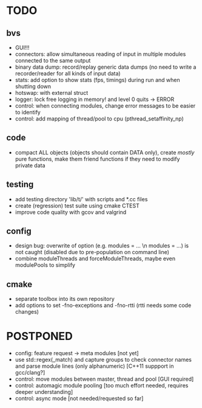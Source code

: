 TODO
====

bvs
---

* GUI!!!
* connectors: allow simultaneous reading of input in multiple modules connected to the same output
* binary data dump: record/replay generic data dumps (no need to write a recorder/reader for all kinds of input data)
* stats: add option to show stats (fps, timings) during run and when shutting down
* hotswap: with external struct
* logger: lock free logging in memory! and level 0 quits -> ERROR
* control: when connecting modules, change error messages to be easier to identify
* control: add mapping of thread/pool to cpu (pthread_setaffinity_np)

code
----

* compact ALL objects (objects should contain DATA only), create *mostly* pure functions, make them friend functions if they need to modify private data

testing
-------

* add testing directory 'lib/t/' with scripts and *.cc files
* create (regression) test suite using cmake CTEST
* improve code quality with gcov and valgrind

config
------

* design bug: overwrite of option (e.g. modules = ... \n modules = ...) is not caught (disabled due to pre-population on command line)
* combine moduleThreads and forceModuleThreads, maybe even modulePools to simplify

cmake
-----

* separate toolbox into its own repository
* add options to set -fno-exceptions and -fno-rtti (rtti needs some code changes)



POSTPONED
=========

* config: feature request -> meta modules [not yet]
* use std::regex(_match) and capture groups to check connector names and parse module lines (only alphanumeric) [C++11 suppport in gcc/clang?]
* control: move modules between master, thread and pool [GUI required]
* control: automagic module pooling [too much effort needed, requires deeper understanding]
* control: async mode [not needed/requested so far]
